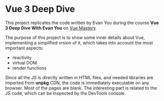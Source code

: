 # Vue 3 Deep Dive
This project replicates the code written by Evan You during the course **Vue 3 Deep Dive With Evan You** on [Vue Mastery](https://www.vuemastery.com).

The purpose of this project is to show some inner details about Vue, implementing a simplified vrsion of it, which takes into account the most important aspects:
- reactivity
- virtual DOM
- render functions

Since all the JS is directly written in HTML files, and needed libraries are imported from **unpkg** CDN, the code is immediately executable on any browser.
Most of the pages are blank. The interesting part is related to the JS code, which can be inspected by the DevTools console.
